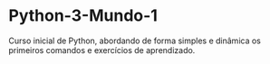 # Python-3-Mundo-1
Curso inicial de Python, abordando de forma simples e dinâmica os primeiros comandos e exercícios de aprendizado.
